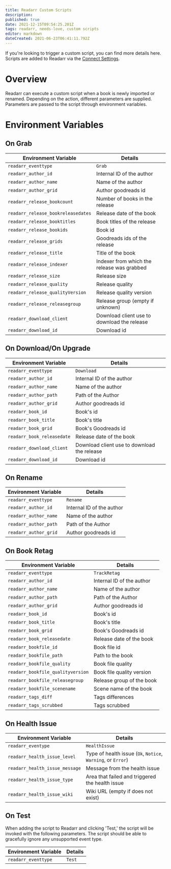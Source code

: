 ```yaml
---
title: Readarr Custom Scripts
description: 
published: true
date: 2021-12-15T09:54:25.201Z
tags: readarr, needs-love, custom scripts
editor: markdown
dateCreated: 2021-06-23T06:41:11.792Z
---
```


If you're looking to trigger a custom script, you can find more details here. Scripts are added to Readarr via the [Connect Settings](/readarr/settings#connections).

# Overview

Readarr can execute a custom script when a book is newly imported or renamed. Depending on the action, different parameters are supplied. Parameters are passed to the script through environment variables.

# Environment Variables

## On Grab

| Environment Variable                    | Details                                                                                      |
| --------------------------------------- | -------------------------------------------------------------------------------------------- |
| `readarr_eventtype`                     | `Grab`                                                                                       |
| `readarr_author_id`                     | Internal ID of the author                                                                    |
| `readarr_author_name`                   | Name of the author                                                                           |
| `readarr_author_grid`                   | Author goodreads id                                                                        |
| `readarr_release_bookcount`             | Number of books in the release                                                               |
| `readarr_release_bookreleasedates`      | Release date of the book                                                         |
| `readarr_release_booktitles`            | Book titles of the release                                              |
| `readarr_release_bookids`               | Book id                                                                 |
| `readarr_release_grids`           | Goodreads ids of the release                                                                 |
| `readarr_release_title`                 | Title of the book                                                             |
| `readarr_release_indexer`      | Indexer from which the release was grabbed                           |
| `readarr_release_size`            | Release size                                                |
| `readarr_release_quality`         | Release quality                                                            |
| `readarr_release_qualityVersion`        | Release quality version                                                            |
| `readarr_release_releasegroup`          | Release group (empty if unknown)                                                             |
| `readarr_download_client`               | Download client use to download the release                                                  |
| `readarr_download_id`                   | Download id                                                        |

## On Download/On Upgrade

| Environment Variable                    | Details                                                                                      |
| --------------------------------------- | -------------------------------------------------------------------------------------------- |
| `readarr_eventtype`                     | `Download`                                                                                   |
| `readarr_author_id`                     | Internal ID of the author                                                                    |
| `readarr_author_name`                   | Name of the author                                                                           |
| `readarr_author_path`                   | Path of the Author                                                                           |
| `readarr_author_grid`                   | Author goodreads id                                                                        |
| `readarr_book_id`                       | Book's id                                                                         |
| `readarr_book_title`                    | Book's title                                                                      |
| `readarr_book_grid`                   | Book's Goodreads id                                                           |
| `readarr_book_releasedate`              | Release date of the book                                                |
| `readarr_download_client`               | Download client use to download the release                                                  |
| `readarr_download_id`                   | Download id                                                        |

## On Rename

| Environment Variable     | Details                                              |
| ------------------------ | ---------------------------------------------------- |
| `readarr_eventtype`      | `Rename`                                             |
| `readarr_author_id`      | Internal ID of the author                            |
| `readarr_author_name`    | Name of the author                                   |
| `readarr_author_path`    | Path of the Author                                   |
| `readarr_author_grid`    | Author goodreads id                                  |

## On Book Retag

| Environment Variable                    | Details                                                                          |
| --------------------------------------- | -------------------------------------------------------------------------------- |
| `readarr_eventtype`                     | `TrackRetag`                                                                     |
| `readarr_author_id`                     | Internal ID of the author                                                        |
| `readarr_author_name`                   | Name of the author                                                               |
| `readarr_author_path`                   | Path of the Author                                                               |
| `readarr_author_grid`                   | Author goodreads id                                                             |
| `readarr_book_id`                       | Book's id                                                             |
| `readarr_book_title`                    | Book's title                                                          |
| `readarr_book_grid`                   | Book's Goodreads id                                               |
| `readarr_book_releasedate`              | Release date of the book                                    |
| `readarr_bookfile_id`                   | Book file id                                                         |
| `readarr_bookfile_path`          | Path to the book                                      |
| `readarr_bookfile_quality`              | Book file quality                                                         |
| `readarr_bookfile_qualityversion`       | Book file quality version                                                   |
| `readarr_bookfile_releasegroup`         | Release group of the book                                                        |
| `readarr_bookfile_scenename`            | Scene name of the book                                                    |
| `readarr_tags_diff`                     | Tags differences                                      |
| `readarr_tags_scrubbed`                 | Tags scrubbed                                         |

## On Health Issue

| Environment Variable          | Details                                                      |
| ----------------------------- | ------------------------------------------------------------ |
| `readarr_eventype`            | `HealthIssue`                                                |
| `readarr_health_issue_level`  | Type of health issue (`Ok`, `Notice`, `Warning`, or `Error`) |
| `readarr_health_issue_message`| Message from the health issue                                |
| `readarr_health_issue_type`   | Area that failed and triggered the health issue              |
| `readarr_health_issue_wiki`   | Wiki URL (empty if does not exist)                           |

## On Test

When adding the script to Readarr and clicking 'Test,' the script will be invoked with the following parameters. The script should be able to gracefully ignore any unsupported event type.

| Environment Variable | Details |
| -------------------- | ------- |
| `readarr_eventtype`  | `Test`  |
